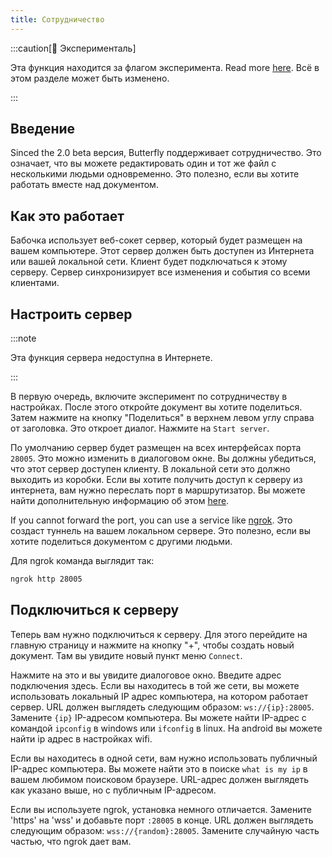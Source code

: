 ```yaml
---
title: Сотрудничество
---
```


:::caution[🧪 Эксперименталь]

Эта функция находится за флагом эксперимента. Read more [here](/nightly#experiments).
Всё в этом разделе может быть изменено.

:::

## Введение

Sinced the 2.0 beta версия, Butterfly поддерживает сотрудничество. Это означает, что вы можете редактировать один и тот же файл с несколькими людьми одновременно. Это полезно, если вы хотите работать вместе над документом.

## Как это работает

Бабочка использует веб-сокет сервер, который будет размещен на вашем компьютере. Этот сервер должен быть доступен из Интернета или вашей локальной сети. Клиент будет подключаться к этому серверу. Сервер синхронизирует все изменения и события со всеми клиентами.

## Настроить сервер

:::note

Эта функция сервера недоступна в Интернете.

:::

В первую очередь, включите эксперимент по сотрудничеству в настройках. После этого откройте документ вы хотите поделиться. Затем нажмите на кнопку "Поделиться" в верхнем левом углу справа от заголовка. Это откроет диалог. Нажмите на `Start server`.

По умолчанию сервер будет размещен на всех интерфейсах порта `28005`. Это можно изменить в диалоговом окне. Вы должны убедиться, что этот сервер доступен клиенту.
В локальной сети это должно выходить из коробки. Если вы хотите получить доступ к серверу из интернета, вам нужно переслать порт в маршрутизатор. Вы можете найти дополнительную информацию об этом [here](https://en.wikipedia.org/wiki/Port_forwarding/).

If you cannot forward the port, you can use a service like [ngrok](https://ngrok.com/). Это создаст туннель на вашем локальном сервере. Это полезно, если вы хотите поделиться документом с другими людьми.

Для ngrok команда выглядит так:

```bash
ngrok http 28005
```

## Подключиться к серверу

Теперь вам нужно подключиться к серверу. Для этого перейдите на главную страницу и нажмите на кнопку "+", чтобы создать новый документ. Там вы увидите новый пункт меню `Connect`.

Нажмите на это и вы увидите диалоговое окно. Введите адрес подключения здесь.
Если вы находитесь в той же сети, вы можете использовать локальный IP адрес компьютера, на котором работает сервер.
URL должен выглядеть следующим образом: `ws://{ip}:28005`. Замените `{ip}` IP-адресом компьютера. Вы можете найти IP-адрес с командой `ipconfig` в windows или `ifconfig` в linux. На android вы можете найти ip адрес в настройках wifi.

Если вы находитесь в одной сети, вам нужно использовать публичный IP-адрес компьютера. Вы можете найти это в поиске `what is my ip` в вашем любимом поисковом браузере. URL-адрес должен выглядеть как указано выше, но с публичным IP-адресом.

Если вы используете ngrok, установка немного отличается. Замените 'https' на 'wss' и добавьте порт `:28005` в конце. URL должен выглядеть следующим образом: `wss://{random}:28005`. Замените случайную часть частью, что ngrok дает вам.
